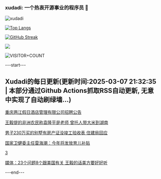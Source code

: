 ### xudadi: 一个热衷开源事业的程序员 👋

![xudadi](https://github-readme-stats-git-masterorgs-github-readme-stats-team.vercel.app/api?username=xudadi)

[![Top Langs](https://github-readme-stats.vercel.app/api/top-langs/?username=xudadi)](https://github.com/anuraghazra/github-readme-stats)

[![GitHub Streak](https://streak-stats.demolab.com?user=xudadi&locale=zh_Hans)](https://git.io/streak-stats)

![](https://raw.githubusercontent.com/xudadi/xudadi/main/assets/github-contribution-grid-snake.svg)

![VISITOR+COUNT](https://komarev.com/ghpvc/?username=xudadi&label=VISITOR+COUNT)


---start---

## Xudadi的每日更新(更新时间:2025-03-07 21:32:35 | 本部分通过Github Actions抓取RSS自动更新, 无意中实现了自动刷绿墙...)

[重庆两江假日酒店管理有限公司招聘公告](https://www.gongkaoleida.com/article/2313858)

[王毅提的非洲农民称袁隆平是老师 曾托人带大米到湖南](https://m.163.com/news/article/JQ2327NH05561G0D.html)

[男子230万买的别墅有房产证没竣工验收表 住建局回应](https://m.163.com/news/article/JQ1UA8ST05561G0D.html)

[国家卫健委主任雷海潮：今年将发放育儿补贴](https://m.163.com/news/article/JQ258EMP05198CJN.html)

[3](https://m.163.com/touch/news/sub/domestic)

[媒体：23个问题8个跟美国有关 王毅的话美方要好好听](https://m.163.com/news/article/JQ24OO4G051482MP.html)

---end---
